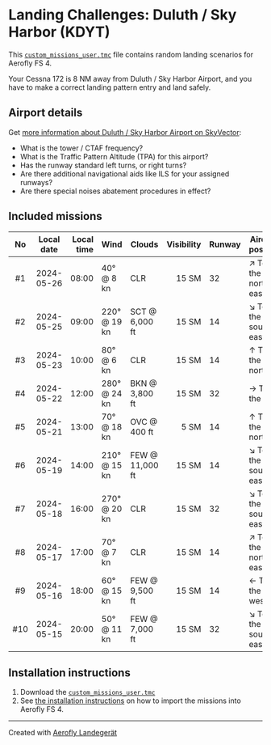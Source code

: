 # Landing Challenges: Duluth / Sky Harbor (KDYT)

This [`custom_missions_user.tmc`](./custom_missions_user.tmc) file contains random landing scenarios for Aerofly FS 4.

Your Cessna 172 is 8 NM away from Duluth / Sky Harbor Airport, and you have to make a correct landing pattern entry and land safely.

## Airport details

Get [more information about Duluth / Sky Harbor Airport on SkyVector](https://skyvector.com/airport/KDYT):

- What is the tower / CTAF frequency?
- What is the Traffic Pattern Altitude (TPA) for this airport?
- Has the runway standard left turns, or right turns?
- Are there additional navigational aids like ILS for your assigned runways?
- Are there special noises abatement procedures in effect?

## Included missions

| No  | Local date | Local time | Wind         | Clouds          | Visibility | Runway | Aircraft position    |
| :-: | ---------- | ---------: | ------------ | --------------- | ---------: | ------ | -------------------- |
| #1  | 2024-05-26 |      08:00 | 40° @ 8 kn   | CLR             |      15 SM | 32     | ↗ To the north-east |
| #2  | 2024-05-25 |      09:00 | 220° @ 19 kn | SCT @ 6,000 ft  |      15 SM | 14     | ↘ To the south-east |
| #3  | 2024-05-23 |      10:00 | 80° @ 6 kn   | CLR             |      15 SM | 14     | ↑ To the north       |
| #4  | 2024-05-22 |      12:00 | 280° @ 24 kn | BKN @ 3,800 ft  |      15 SM | 32     | → To the east        |
| #5  | 2024-05-21 |      13:00 | 70° @ 18 kn  | OVC @ 400 ft    |       5 SM | 14     | ↑ To the north       |
| #6  | 2024-05-19 |      14:00 | 210° @ 15 kn | FEW @ 11,000 ft |      15 SM | 14     | ↘ To the south-east |
| #7  | 2024-05-18 |      16:00 | 270° @ 20 kn | CLR             |      15 SM | 32     | ↘ To the south-east |
| #8  | 2024-05-17 |      17:00 | 70° @ 7 kn   | CLR             |      15 SM | 14     | ↗ To the north-east |
| #9  | 2024-05-16 |      18:00 | 60° @ 15 kn  | FEW @ 9,500 ft  |      15 SM | 14     | ← To the west        |
| #10 | 2024-05-15 |      20:00 | 50° @ 11 kn  | FEW @ 7,000 ft  |      15 SM | 32     | ↘ To the south-east |

## Installation instructions

1. Download the [`custom_missions_user.tmc`](./custom_missions_user.tmc)
2. See [the installation instructions](https://fboes.github.io/aerofly-missions/docs/generic-installation.html) on how to import the missions into Aerofly FS 4.

---

Created with [Aerofly Landegerät](https://github.com/fboes/aerofly-patterns)
